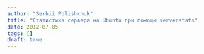 ```yaml
---
author: "Serhii Polishchuk"
title: "Статистика сервера на Ubuntu при помощи serverstats"
date: 2012-07-05
tags: []
draft: true
---
```

<!--more-->

